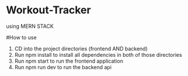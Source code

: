 # Workout-Tracker
using MERN STACK 


#How to use
1. CD into the project directories (frontend AND backend)
2. Run npm install to install all dependencies in both of those directories
3. Run npm start to run the frontend application
4. Run npm run dev to run the backend api
